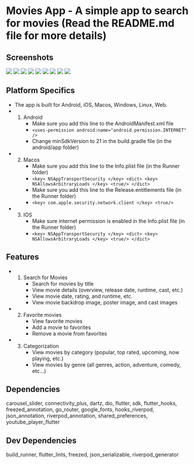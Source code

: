 # Movies App - A simple app to search for movies (Read the README.md file for more details)

## Screenshots

![](./screenshots/Screenshot_20230718_091800.png)
![](./screenshots/Screenshot_20230718_091825.png)
![](./screenshots/Screenshot_20230718_091836.png)
![](./screenshots/Screenshot_20230718_091849.png)
![](./screenshots/Screenshot_20230718_091907.png)
![](./screenshots/Screenshot_20230718_091918.png)
![](./screenshots/Screenshot_20230718_091926.png)
![](./screenshots/Screenshot_20230718_091941.png)
![](./screenshots/Screenshot_20230718_091951.png)

## Platform Specifics

- The app is built for Android, iOS, Macos, Windows, Linux, Web.
- 1. Android
     - Make sure you add this line to the AndroidManifest.xml file
     - `<uses-permission android:name="android.permission.INTERNET" />`
     - Change minSdkVersion to 21 in the build.gradle file (in the android/app folder)
- 2. Macos
     - Make sure you add this line to the Info.plist file (in the Runner folder)
     - `<key> NSAppTransportSecurity </key> <dict> <key> NSAllowsArbitraryLoads </key> <true/> </dict>`
     - Make sure you add this line to the Release.entitlements file (in the Runner folder)
     - `<key> com.apple.security.network.client </key> <true/>`
- 3. IOS
     - Make sure internet permission is enabled in the Info.plist file (in the Runner folder)
     - `<key> NSAppTransportSecurity </key> <dict> <key> NSAllowsArbitraryLoads </key> <true/> </dict>`

## Features

- 1. Search for Movies
     - Search for movies by title
     - View movie details (overview, release date, runtime, cast, etc.)
     - View movie date, rating, and runtime, etc.
     - View movie backdrop image, poster image, and cast images
- 2. Favorite movies
     - View favorite movies
     - Add a movie to favorites
     - Remove a movie from favorites
- 3. Categorization
     - View movies by category (popular, top rated, upcoming, now playing, etc.)
     - View movies by genre (all genres, action, adventure, comedy, etc...)

## Dependencies

carousel_slider, connectivity_plus, dartz, dio, flutter, sdk, flutter_hooks, freezed_annotation, go_router, google_fonts, hooks_riverpod, json_annotation, riverpod_annotation, shared_preferences,
youtube_player_flutter

## Dev Dependencies

build_runner, flutter_lints, freezed, json_serializable, riverpod_generator
